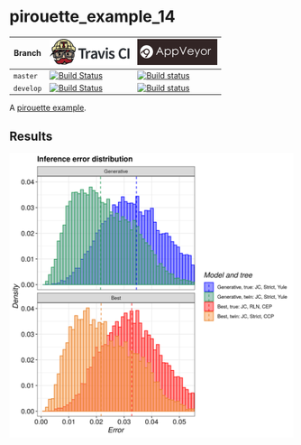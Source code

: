 # pirouette_example_14

Branch   |[![Travis CI logo](pics/TravisCI.png)](https://travis-ci.org)                                                                                                 |[![AppVeyor logo](pics/AppVeyor.png)](https://appveyor.com)                                                                                               
---------|--------------------------------------------------------------------------------------------------------------------------------------------------------------|---------------------------------------------------------------------------------------------------------------------
`master` |[![Build Status](https://travis-ci.org/richelbilderbeek/pirouette_example_14.svg?branch=master)](https://travis-ci.org/richelbilderbeek/pirouette_example_14) |[![Build status](https://ci.appveyor.com/api/projects/status/nmsuq21haqgokww7/branch/master?svg=true)](https://ci.appveyor.com/project/richelbilderbeek/pirouette-example-14/branch/master)
`develop`|[![Build Status](https://travis-ci.org/richelbilderbeek/pirouette_example_14.svg?branch=develop)](https://travis-ci.org/richelbilderbeek/pirouette_example_14)|[![Build status](https://ci.appveyor.com/api/projects/status/nmsuq21haqgokww7/branch/develop?svg=true)](https://ci.appveyor.com/project/richelbilderbeek/pirouette-example-14/branch/develop)


A [pirouette example](https://github.com/richelbilderbeek/pirouette_examples).

## Results

![](example_14_314/errors.png)
